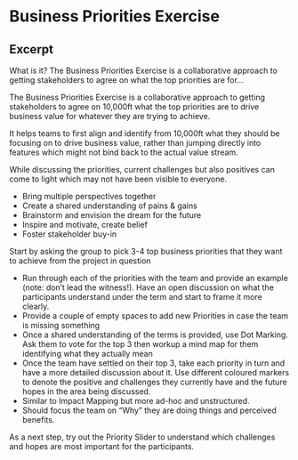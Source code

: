 
# Business Priorities Exercise

## Excerpt

What is it? The Business Priorities Exercise is a collaborative approach to getting stakeholders to agree on what the top priorities are for…

The Business Priorities Exercise is a collaborative approach to getting stakeholders to agree on 10,000ft what the top priorities are to drive business value for whatever they are trying to achieve.

It helps teams to first align and identify from 10,000ft what they should be focusing on to drive business value, rather than jumping directly into features which might not bind back to the actual value stream.

While discussing the priorities, current challenges but also positives can come to light which may not have been visible to everyone.

- Bring multiple perspectives together
- Create a shared understanding of pains & gains
- Brainstorm and envision the dream for the future
- Inspire and motivate, create belief
- Foster stakeholder buy-in

Start by asking the group to pick 3-4 top business priorities that they want to achieve from the project in question

- Run through each of the priorities with the team and provide an example (note: don’t lead the witness!). Have an open discussion on what the participants understand under the term and start to frame it more clearly.
- Provide a couple of empty spaces to add new Priorities in case the team is missing something
- Once a shared understanding of the terms is provided, use Dot Marking. Ask them to vote for the top 3 then workup a mind map for them identifying what they actually mean
- Once the team have settled on their top 3, take each priority in turn and have a more detailed discussion about it. Use different coloured markers to denote the positive and challenges they currently have and the future hopes in the area being discussed.
- Similar to Impact Mapping but more ad-hoc and unstructured.
- Should focus the team on “Why” they are doing things and perceived benefits.

As a next step, try out the Priority Slider to understand which challenges and hopes are most important for the participants.
